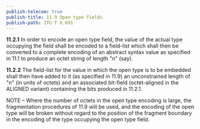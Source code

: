 ```yaml
---
publish-telecom: true
publish-title: 11.9 Open type fields
publish-path: ITU-T X.691
---
```



**11.2.1** In order to encode an open type field, the value of the actual type occupying the field shall be encoded to a field-list which shall then be converted to a complete encoding of an abstract syntax value as specified in 11.1 to produce an octet string of length "n" (say).

**11.2.2** The field-list for the value in which the open type is to be embedded shall then have added to it (as specified in 11.9) an unconstrained length of "n" (in units of octets) and an associated bit-field (octet-aligned in the ALIGNED variant) containing the bits produced in 11.2.1.

NOTE – Where the number of octets in the open type encoding is large, the fragmentation procedures of 11.9 will be used, and the encoding of the open type will be broken without regard to the position of the fragment boundary in the encoding of the type occupying the open type field.
